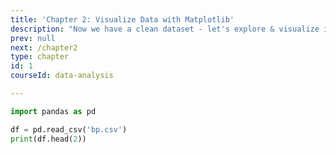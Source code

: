 ```yaml
---
title: 'Chapter 2: Visualize Data with Matplotlib'
description: "Now we have a clean dataset - let's explore & visualize it with Matplotlib."
prev: null
next: /chapter2
type: chapter
id: 1
courseId: data-analysis

---
```


<exercise id="1" title="Loading Excel Data">

```python
import pandas as pd

df = pd.read_csv('bp.csv')
print(df.head(2))
```
